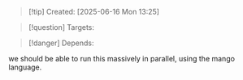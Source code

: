 
>[!tip] Created: [2025-06-16 Mon 13:25]

>[!question] Targets: 

>[!danger] Depends: 

we should be able to run this massively in parallel, using the mango language.